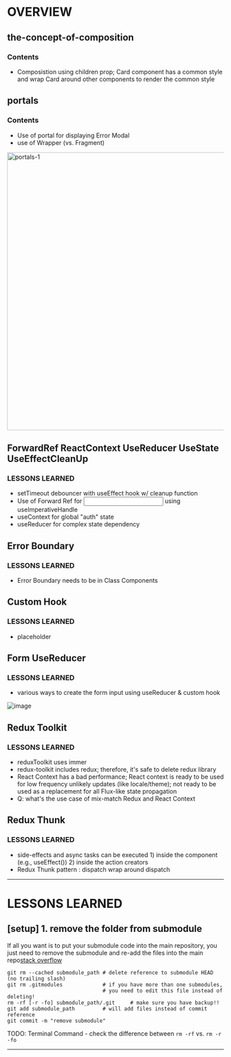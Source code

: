 # OVERVIEW
## the-concept-of-composition
### Contents
* Composistion using children prop; Card component has a common style and wrap Card around other components to render the common style 

## portals
### Contents
* Use of portal for displaying Error Modal
* use of Wrapper (vs. Fragment)

<img width="647" alt="portals-1" src="https://user-images.githubusercontent.com/29666846/208266894-94b824d2-5dca-450d-a285-0d30016f5208.png">

## ForwardRef ReactContext UseReducer UseState UseEffectCleanUp

### LESSONS LEARNED
* setTimeout debouncer with useEffect hook w/ cleanup function
* Use of Forward Ref for <Input /> using useImperativeHandle
* useContext for global "auth" state
* useReducer for complex state dependency

## Error Boundary

### LESSONS LEARNED
* Error Boundary needs to be in Class Components


## Custom Hook

### LESSONS LEARNED
* placeholder

## Form UseReducer

### LESSONS LEARNED
* various ways to create the form input using useReducer & custom hook

![image](https://user-images.githubusercontent.com/29666846/208586212-06822000-7e39-4c4a-acb2-abfff6b452af.png)

## Redux Toolkit

### LESSONS LEARNED
* reduxToolkit uses immer
* redux-toolkit includes redux; therefore, it's safe to delete redux library
* React Context has a bad performance; React context is ready to be used for low frequency unlikely updates (like locale/theme); not ready to be used as a replacement for all Flux-like state propagation
* Q: what's the use case of mix-match Redux and React Context

## Redux Thunk

### LESSONS LEARNED
* side-effects and async tasks can be executed 1) inside the component (e.g., useEffect()) 2) inside the action creators
* Redux Thunk pattern : dispatch wrap around dispatch

---


# LESSONS LEARNED

## [setup] 1. remove the folder from submodule

If all you want is to put your submodule code into the main repository, you just need to remove the submodule and re-add the files into the main repo[stack overflow](https://stackoverflow.com/questions/1759587/how-to-un-submodule-a-git-submodule)
```
git rm --cached submodule_path # delete reference to submodule HEAD (no trailing slash)
git rm .gitmodules             # if you have more than one submodules,
                               # you need to edit this file instead of deleting!
rm -rf [-r -fo] submodule_path/.git     # make sure you have backup!!
git add submodule_path         # will add files instead of commit reference
git commit -m "remove submodule"
```

TODO: Terminal Command - check the difference between `rm -rf` vs. `rm -r -fo`

---
